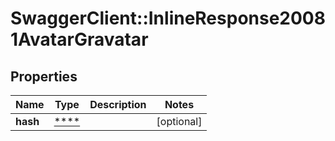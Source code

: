 # SwaggerClient::InlineResponse20081AvatarGravatar

## Properties
Name | Type | Description | Notes
------------ | ------------- | ------------- | -------------
**hash** | [****](.md) |  | [optional] 

